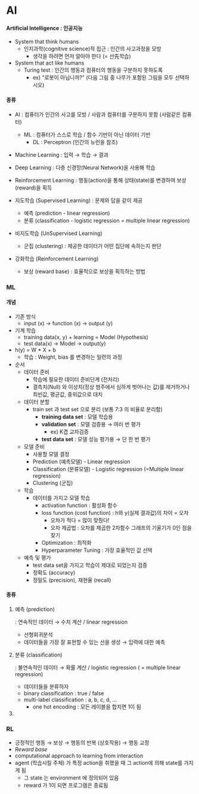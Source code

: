 # AI

#### Artificial Intelligence : 인공지능

* System that think humans
  * 인지과학(cognitive science)적 접근 : 인간의 사고과정을 모방
    * 생각을 하려면 먼저 알아야 한다 (= 선先학습)
* System that act like humans
  * Turing test : 인간의 행동과 컴퓨터의 행동을 구분하지 못하도록 
    * ex) "로봇이 아닙니까?" (다음 그림 중 나무가 포함된 그림을 모두 선택하시오)



#### 종류

* AI : 컴퓨터가 인간의 사고를 모방 / 사람과 컴퓨터를 구분하지 못함 (사람같은 컴퓨터)
  * ML : 컴퓨터가 스스로 학습 / 함수 기반이 아닌 데이터 기반
    * DL : Perceptron (인간의 뉴런을 참조)



* Machine Learning : 입력 →  학습 →  결과
* Deep Learning : 다층 신경망(Neural Network)을 사용해 학습
* Reinforcement Learning : 행동(action)을 통해 상태(state)를 변경하여 보상(reward)을 획득



* 지도학습 (Supervised Learning) : 문제와 답을 같이 제공
  * 예측 (prediction - linear regression)
  * 분류 (classification - logistic regression = multiple linear regression)
* 비지도학습 (UnSupervised Learning)
  * 군집 (clustering) : 제공한 데이터가 어떤 집단에 속하는지 판단
* 강화학습 (Reinforcement Learning)
  * 보상 (reward base) : 효율적으로 보상을 획득하는 방법





### ML

#### 개념

* 기존 방식
  * input (x) → function (x) → output (y)
* 기계 학습
  * training data(x, y) + learning = Model (Hypothesis)
  * test data(x) → Model → output(y)
* h(y) = W * X + b
  * 학습 : Weight, bias 를 변경하는 일련의 과정
* 순서
  * 데이터 준비
    * 학습에 필요한 데이터 준비단계 (전처리)
    * 결측치(Null) 와 이상치(정상 범주에서 심하게 벗어나는 값)를 제거하거나 최빈값, 평균값, 중위값으로 대치
  * 데이터 분할 
    * train set 과 test set 으로 분리 (보통 7:3 의 비율로 분리함)
      * __training data set__ : 모델 학습용
      * __validation set__ : 모델 검증용 → 여러 번 평가
        * ex) K겹 교차검증
      * __test data set__ : 모델 성능 평가용 → 단 한 번 평가
  * 모델 준비
    * 사용할 모델 결정
    * Prediction (예측모델) - Linear regression 
    * Classification (분류모델) - Logistic regression (=Multiple linear regression)
    * Clustering (군집)
  * 학습
    * 데이터를 가지고 모델 학습
      * activation function : 활성화 함수
      * loss function (cost function) : h와 y(실제 결과값)의 차이 = 오차
        * 오차가 적다 = 많이 맞췄다!
        * 오차 제곱법 : 오차를 제곱한 2차함수 그래프의 기울기가 0인 점을 찾기
      * Optimization : 최적화
      * Hyperparameter Tuning : 가장 효율적인 값 선택
  * 예측 및 평가
    * test data set을 가지고 학습이 제대로 되었는지 검증
    * 정확도 (accuracy) 
    * 정밀도 (precision), 재현율 (recall)



#### 종류

1. 예측 (prediction)

   : 연속적인 데이터 → 수치 계산 / linear regression

   * 선형회귀분석
   * 데이터들을 가장 잘 표현할 수 있는 선을 생성 → 입력에 대한 예측

2. 분류 (classification)

   : 불연속적인 데이터 → 확률 계산 / logistic regression ( = multiple linear regression)

   * 데이터들을 분류하자
   * binary classification : true / false
   * multi-label classification : a, b, c, d, ...
     * one hot encoding : 모든 레이블을 합치면 1이 됨

3. 





### RL

* 긍정적인 행동 → 보상 → 행동의 반복 (상호작용) → 행동 교정
* _Reward base_
* computational approach to learning from interaction
* agent (학습시킬 주체) 가 특정 action을 취했을 때 그 action에 의해 state를 가지게 됨
  * 그 state 는 environment 에 정의되어 있음
  * reward 가 1이 되면 프로그램은 종료됨

